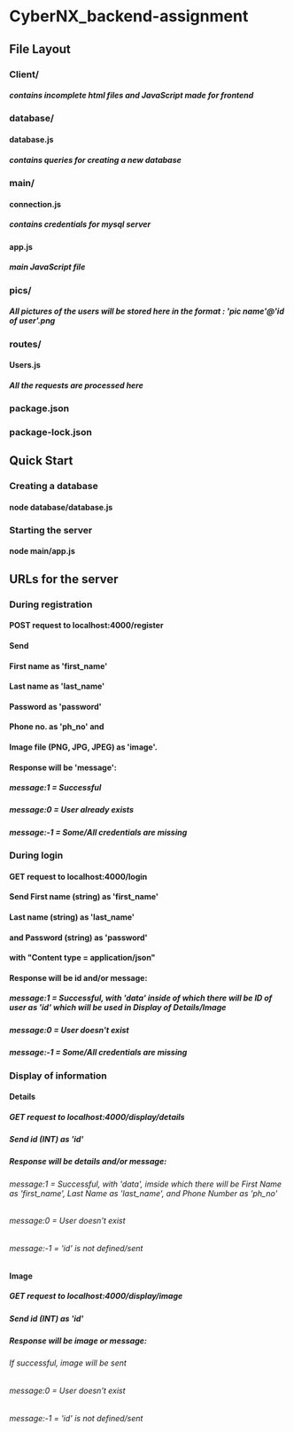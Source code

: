 # CyberNX_backend-assignment

## File Layout

### Client/
##### contains incomplete html files and JavaScript made for frontend

### database/
#### database.js   
##### contains queries for creating a new database

### main/
#### connection.js   
##### contains credentials for mysql server

#### app.js   
##### main JavaScript file

### pics/   
##### All pictures of the users will be stored here in the format : 'pic name'@'id of user'.png

### routes/
#### Users.js   
##### All the requests are processed here

### package.json
### package-lock.json


## Quick Start

### Creating a database
#### node database/database.js

### Starting the server
#### node main/app.js


## URLs for the server

### During registration
#### POST request to localhost:4000/register
#### Send 
#### First name as 'first_name'
#### Last name as 'last_name'
#### Password as 'password'
#### Phone no. as 'ph_no' and
#### Image file (PNG, JPG, JPEG) as 'image'.

#### Response will be 'message': 
##### message:1 = Successful 
##### message:0 = User already exists
##### message:-1 = Some/All credentials are missing


### During login
#### GET request to localhost:4000/login
#### Send First name (string) as 'first_name'
#### Last name (string) as 'last_name'
#### and Password (string) as 'password'
#### with "Content type = application/json"

#### Response will be id and/or message: 
##### message:1 = Successful, with 'data' inside of which there will be ID of user as 'id' which will be used in Display of Details/Image
##### message:0 = User doesn't exist
##### message:-1 = Some/All credentials are missing


### Display of information

#### Details
##### GET request to localhost:4000/display/details
##### Send id (INT) as 'id'

##### Response will be details and/or message:
###### message:1 = Successful, with 'data', imside which there will be First Name as 'first_name', Last Name as 'last_name', and Phone Number as 'ph_no'
###### message:0 = User doesn't exist
###### message:-1 = 'id' is not defined/sent

#### Image
##### GET request to localhost:4000/display/image
##### Send id (INT) as 'id'

##### Response will be image or message:
###### If successful, image will be sent
###### message:0 = User doesn't exist
###### message:-1 = 'id' is not defined/sent
